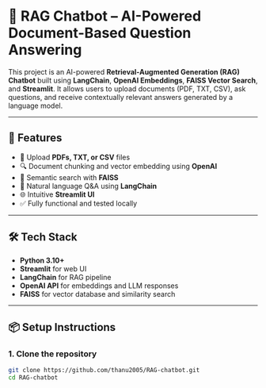 # 🧠 **RAG Chatbot** – AI-Powered Document-Based Question Answering

This project is an AI-powered **Retrieval-Augmented Generation (RAG) Chatbot** built using **LangChain**, **OpenAI Embeddings**, **FAISS Vector Search**, and **Streamlit**. It allows users to upload documents (PDF, TXT, CSV), ask questions, and receive contextually relevant answers generated by a language model.

---

## 🚀 **Features**

- 📄 Upload **PDFs, TXT, or CSV** files  
- 🔍 Document chunking and vector embedding using **OpenAI**  
- 🧭 Semantic search with **FAISS**  
- 💬 Natural language Q&A using **LangChain**  
- 🌐 Intuitive **Streamlit UI**  
- ✅ Fully functional and tested locally  

---

## 🛠️ **Tech Stack**

- **Python 3.10+**  
- **Streamlit** for web UI  
- **LangChain** for RAG pipeline  
- **OpenAI API** for embeddings and LLM responses  
- **FAISS** for vector database and similarity search  

---

## 📦 **Setup Instructions**
### 1. **Clone the repository**

```bash
git clone https://github.com/thanu2005/RAG-chatbot.git
cd RAG-chatbot
